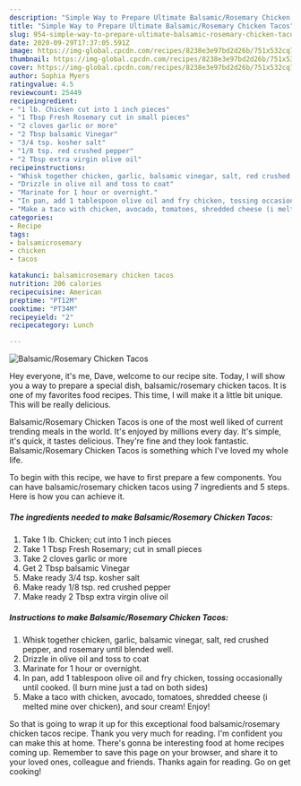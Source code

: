 ```yaml
---
description: "Simple Way to Prepare Ultimate Balsamic/Rosemary Chicken Tacos"
title: "Simple Way to Prepare Ultimate Balsamic/Rosemary Chicken Tacos"
slug: 954-simple-way-to-prepare-ultimate-balsamic-rosemary-chicken-tacos
date: 2020-09-29T17:37:05.591Z
image: https://img-global.cpcdn.com/recipes/8238e3e97bd2d26b/751x532cq70/balsamicrosemary-chicken-tacos-recipe-main-photo.jpg
thumbnail: https://img-global.cpcdn.com/recipes/8238e3e97bd2d26b/751x532cq70/balsamicrosemary-chicken-tacos-recipe-main-photo.jpg
cover: https://img-global.cpcdn.com/recipes/8238e3e97bd2d26b/751x532cq70/balsamicrosemary-chicken-tacos-recipe-main-photo.jpg
author: Sophia Myers
ratingvalue: 4.5
reviewcount: 25449
recipeingredient:
- "1 lb. Chicken cut into 1 inch pieces"
- "1 Tbsp Fresh Rosemary cut in small pieces"
- "2 cloves garlic or more"
- "2 Tbsp balsamic Vinegar"
- "3/4 tsp. kosher salt"
- "1/8 tsp. red crushed pepper"
- "2 Tbsp extra virgin olive oil"
recipeinstructions:
- "Whisk together chicken, garlic, balsamic vinegar, salt, red crushed pepper, and rosemary until blended well."
- "Drizzle in olive oil and toss to coat"
- "Marinate for 1 hour or overnight."
- "In pan, add 1 tablespoon olive oil and fry chicken, tossing occasionally until cooked. (I burn mine just a tad on both sides)"
- "Make a taco with chicken, avocado, tomatoes, shredded cheese (i melted mine over chicken), and sour cream! Enjoy!"
categories:
- Recipe
tags:
- balsamicrosemary
- chicken
- tacos

katakunci: balsamicrosemary chicken tacos 
nutrition: 206 calories
recipecuisine: American
preptime: "PT12M"
cooktime: "PT34M"
recipeyield: "2"
recipecategory: Lunch

---
```



![Balsamic/Rosemary Chicken Tacos](https://img-global.cpcdn.com/recipes/8238e3e97bd2d26b/751x532cq70/balsamicrosemary-chicken-tacos-recipe-main-photo.jpg)

Hey everyone, it's me, Dave, welcome to our recipe site. Today, I will show you a way to prepare a special dish, balsamic/rosemary chicken tacos. It is one of my favorites food recipes. This time, I will make it a little bit unique. This will be really delicious.



Balsamic/Rosemary Chicken Tacos is one of the most well liked of current trending meals in the world. It's enjoyed by millions every day. It's simple, it's quick, it tastes delicious. They're fine and they look fantastic. Balsamic/Rosemary Chicken Tacos is something which I've loved my whole life.


To begin with this recipe, we have to first prepare a few components. You can have balsamic/rosemary chicken tacos using 7 ingredients and 5 steps. Here is how you can achieve it.

<!--inarticleads1-->

##### The ingredients needed to make Balsamic/Rosemary Chicken Tacos:

1. Take 1 lb. Chicken; cut into 1 inch pieces
1. Take 1 Tbsp Fresh Rosemary; cut in small pieces
1. Take 2 cloves garlic or more
1. Get 2 Tbsp balsamic Vinegar
1. Make ready 3/4 tsp. kosher salt
1. Make ready 1/8 tsp. red crushed pepper
1. Make ready 2 Tbsp extra virgin olive oil




<!--inarticleads2-->

##### Instructions to make Balsamic/Rosemary Chicken Tacos:

1. Whisk together chicken, garlic, balsamic vinegar, salt, red crushed pepper, and rosemary until blended well.
1. Drizzle in olive oil and toss to coat
1. Marinate for 1 hour or overnight.
1. In pan, add 1 tablespoon olive oil and fry chicken, tossing occasionally until cooked. (I burn mine just a tad on both sides)
1. Make a taco with chicken, avocado, tomatoes, shredded cheese (i melted mine over chicken), and sour cream! Enjoy!




So that is going to wrap it up for this exceptional food balsamic/rosemary chicken tacos recipe. Thank you very much for reading. I'm confident you can make this at home. There's gonna be interesting food at home recipes coming up. Remember to save this page on your browser, and share it to your loved ones, colleague and friends. Thanks again for reading. Go on get cooking!
